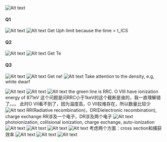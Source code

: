 ![Alt text](Attachments/random/RPiA_quiz_7.png)
#### Q1
![Alt text](Attachments/random/quiz_Q1_1.png)
![Alt text](Attachments/random/quiz_Q1_2.png)
Get Uph limit because the time > t_ICS
#### Q2
![Alt text](Attachments/random/quiz_Q2_1.png)
![Alt text](Attachments/random/quiz_Q2_2.png)
Get Te
#### Q3
![Alt text](Attachments/random/quiz_Q3_1.png)
![Alt text](Attachments/random/quiz_Q3_2.png)
Get ne!
![Alt text](Attachments/random/RPiA_quiz_8.png)
Take attention to the density, e.g, white dwarf

![Alt text](Attachments/random/quiz_9_1.png)
![Alt text](Attachments/random/quiz_9_2.png)
![Alt text](Attachments/random/quiz_9_3.png)
the green line is RRC.
O VIII have ionization energy of 871eV
这个问题是问RRC小于1keV的这个截断是谁的，我一直理解错了。。。
此时O VII看不到了，因为温度高，O VII较难存在，所以数量比较少
![Alt text](Attachments/random/quiz_11_1.png)
RR(Radiative recombination)，DR(Dielectronic recombination), charge exchange
RR涉及一个电子，DR涉及两个电子
![Alt text](Attachments/random/quiz_11_2.png)
photoionization, collisional ionization, charge exchange, auto-ionization
![Alt text](Attachments/random/quiz_11_3.png)
![Alt text](Attachments/random/quiz_11_4.png)
![Alt text](Attachments/random/quiz_11_5.png)
![Alt text](Attachments/random/quiz_11_6.png)
考虑两个方面：cross section和捕获效率
![Alt text](Attachments/random/quiz13_Q1.png)
![Alt text](Attachments/random/quiz13_Q1_1.png)
![Alt text](Attachments/random/quiz13_Q1_2.png)